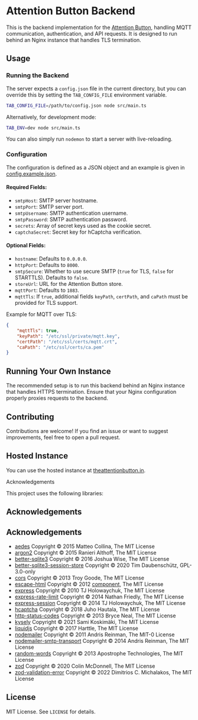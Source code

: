 # Attention Button Backend

This is the backend implementation for the
[Attention Button](https://theattentionbutton.in), handling MQTT communication,
authentication, and API requests. It is designed to run behind an Nginx instance
that handles TLS termination.

## Usage

### Running the Backend

The server expects a `config.json` file in the current directory, but you can
override this by setting the `TAB_CONFIG_FILE` environment variable.

```sh
TAB_CONFIG_FILE=/path/to/config.json node src/main.ts
```

Alternatively, for development mode:

```sh
TAB_ENV=dev node src/main.ts
```

You can also simply run `nodemon` to start a server with live-reloading.

### Configuration

The configuration is defined as a JSON object and an example is given in
[config.example.json](./config.example.json).

#### Required Fields:

- `smtpHost`: SMTP server hostname.
- `smtpPort`: SMTP server port.
- `smtpUsername`: SMTP authentication username.
- `smtpPassword`: SMTP authentication password.
- `secrets`: Array of secret keys used as the cookie secret.
- `captchaSecret`: Secret key for hCaptcha verification.

#### Optional Fields:

- `hostname`: Defaults to `0.0.0.0`.
- `httpPort`: Defaults to `8000`.
- `smtpSecure`: Whether to use secure SMTP (`true` for TLS, `false` for
  STARTTLS). Defaults to `false`.
- `storeUrl`: URL for the Attention Button store.
- `mqttPort`: Defaults to `1883`.
- `mqttTls`: If `true`, additional fields `keyPath`, `certPath`, and `caPath`
  must be provided for TLS support.

Example for MQTT over TLS:

```json
{
    "mqttTls": true,
    "keyPath": "/etc/ssl/private/mqtt.key",
    "certPath": "/etc/ssl/certs/mqtt.crt",
    "caPath": "/etc/ssl/certs/ca.pem"
}
```

## Running Your Own Instance

The recommended setup is to run this backend behind an Nginx instance that
handles HTTPS termination. Ensure that your Nginx configuration properly proxies
requests to the backend.

## Contributing

Contributions are welcome! If you find an issue or want to suggest improvements,
feel free to open a pull request.

## Hosted Instance

You can use the hosted instance at
[theattentionbutton.in](https://theattentionbutton.in).

Acknowledgements

This project uses the following libraries:

## Acknowledgements

## Acknowledgements

- [aedes](https://npmjs.com/package/aedes) Copyright © 2015 Matteo Collina, The
  MIT License
- [argon2](https://npmjs.com/package/argon2) Copyright © 2015 Ranieri Althoff,
  The MIT License
- [better-sqlite3](https://npmjs.com/package/better-sqlite3) Copyright © 2016
  Joshua Wise, The MIT License
- [better-sqlite3-session-store](https://npmjs.com/package/better-sqlite3-session-store)
  Copyright © 2020 Tim Daubenschütz, GPL-3.0-only
- [cors](https://npmjs.com/package/cors) Copyright © 2013 Troy Goode, The MIT
  License
- [escape-html](https://npmjs.com/package/escape-html) Copyright © 2012
  [component](https://github.com/component), The MIT License
- [express](https://npmjs.com/package/express) Copyright © 2010 TJ Holowaychuk,
  The MIT License
- [express-rate-limit](https://npmjs.com/package/express-rate-limit) Copyright ©
  2014 Nathan Friedly, The MIT License
- [express-session](https://npmjs.com/package/express-session) Copyright © 2014
  TJ Holowaychuk, The MIT License
- [hcaptcha](https://npmjs.com/package/hcaptcha) Copyright © 2018 Juho Hautala,
  The MIT License
- [http-status-codes](https://npmjs.com/package/http-status-codes) Copyright ©
  2013 Bryce Neal, The MIT License
- [kysely](https://npmjs.com/package/kysely) Copyright © 2021 Sami Koskimäki,
  The MIT License
- [liquidjs](https://npmjs.com/package/liquidjs) Copyright © 2017 Harttle, The
  MIT License
- [nodemailer](https://npmjs.com/package/nodemailer) Copyright © 2011 Andris
  Reinman, The MIT-0 License
- [nodemailer-smtp-transport](https://npmjs.com/package/nodemailer-smtp-transport)
  Copyright © 2014 Andris Reinman, The MIT License
- [random-words](https://npmjs.com/package/random-words) Copyright © 2013
  Apostrophe Technologies, The MIT License
- [zod](https://npmjs.com/package/zod) Copyright © 2020 Colin McDonnell, The MIT
  License
- [zod-validation-error](https://npmjs.com/package/zod-validation-error)
  Copyright © 2022 Dimitrios C. Michalakos, The MIT License

## License

MIT License. See `LICENSE` for details.
